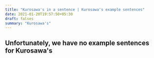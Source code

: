 ```yaml
---
title: "Kurosawa's in a sentence | Kurosawa's example sentences"
date: 2021-01-20T19:57:50+05:30
draft: falses
summary: "Kurosawa's"
---
```

## Unfortunately, we have no example sentences for Kurosawa's                 
